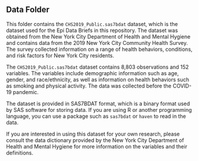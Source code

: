 ## Data Folder

This folder contains the `CHS2019_Public.sas7bdat` dataset, which is the dataset used for the Epi Data Briefs in this repository. The dataset was obtained from the New York City Department of Health and Mental Hygiene and contains data from the 2019 New York City Community Health Survey. The survey collected information on a range of health behaviors, conditions, and risk factors for New York City residents.

The `CHS2019_Public.sas7bdat` dataset contains 8,803 observations and 152 variables. The variables include demographic information such as age, gender, and race/ethnicity, as well as information on health behaviors such as smoking and physical activity. The data was collected before the COVID-19 pandemic.

The dataset is provided in SAS7BDAT format, which is a binary format used by SAS software for storing data. If you are using R or another programming language, you can use a package such as `sas7bdat` or `haven` to read in the data.

If you are interested in using this dataset for your own research, please consult the data dictionary provided by the New York City Department of Health and Mental Hygiene for more information on the variables and their definitions.